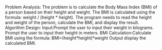 Problem Analysis:
The problem is to calculate the Body Mass Index (BMI) of a person based on their height and weight. 
The BMI is calculated using the formula: weight / (height * height). 
The program needs to read the height and weight of the person, calculate the BMI, and display the result.
Algorithm Design:
Input:Prompt the user to input their weight in kilograms.
Prompt the user to input their height in meters. BMI Calculation:Calculate BMI using the formula:
BMI=(height*height)*weight 
​Output display the calculated BMI.
